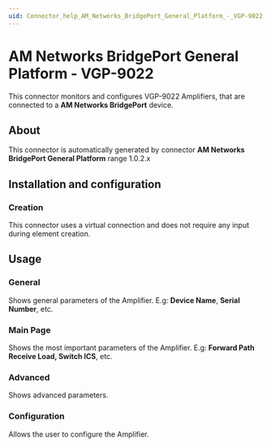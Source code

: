 ```yaml
---
uid: Connector_help_AM_Networks_BridgePort_General_Platform_-_VGP-9022
---
```


# AM Networks BridgePort General Platform - VGP-9022

This connector monitors and configures VGP-9022 Amplifiers, that are connected to a **AM Networks BridgePort** device.

## About

This connector is automatically generated by connector **AM Networks BridgePort General Platform** range 1.0.2.x

## Installation and configuration

### Creation

This connector uses a virtual connection and does not require any input during element creation.

## Usage

### General

Shows general parameters of the Amplifier. E.g: **Device Name**, **Serial Number**, etc.

### Main Page

Shows the most important parameters of the Amplifier. E.g: **Forward Path Receive Load, Switch ICS**, etc.

### Advanced

Shows advanced parameters.

### Configuration

Allows the user to configure the Amplifier.
